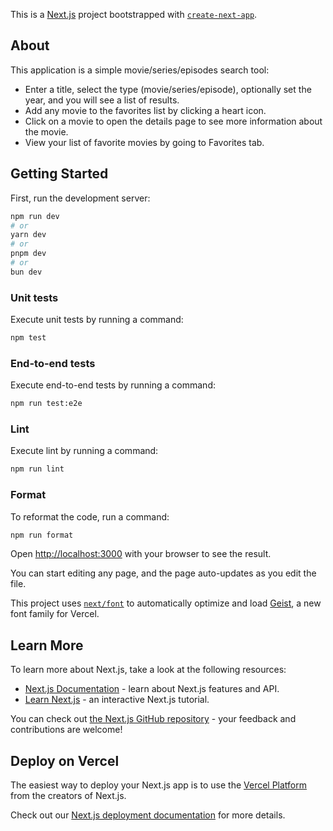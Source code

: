This is a [Next.js](https://nextjs.org) project bootstrapped with [`create-next-app`](https://nextjs.org/docs/app/api-reference/cli/create-next-app).

## About

This application is a simple movie/series/episodes search tool:

- Enter a title, select the type (movie/series/episode), optionally set the year, and you will see a list of results.
- Add any movie to the favorites list by clicking a heart icon.
- Click on a movie to open the details page to see more information about the movie.
- View your list of favorite movies by going to Favorites tab.

## Getting Started

First, run the development server:

```bash
npm run dev
# or
yarn dev
# or
pnpm dev
# or
bun dev
```

### Unit tests

Execute unit tests by running a command:

```bash
npm test
```

### End-to-end tests

Execute end-to-end tests by running a command:

```bash
npm run test:e2e
```

### Lint

Execute lint by running a command:

```bash
npm run lint
```

### Format

To reformat the code, run a command:

```bash
npm run format
```

Open [http://localhost:3000](http://localhost:3000) with your browser to see the result.

You can start editing any page, and the page auto-updates as you edit the file.

This project uses [`next/font`](https://nextjs.org/docs/app/building-your-application/optimizing/fonts) to automatically optimize and load [Geist](https://vercel.com/font), a new font family for Vercel.

## Learn More

To learn more about Next.js, take a look at the following resources:

- [Next.js Documentation](https://nextjs.org/docs) - learn about Next.js features and API.
- [Learn Next.js](https://nextjs.org/learn) - an interactive Next.js tutorial.

You can check out [the Next.js GitHub repository](https://github.com/vercel/next.js) - your feedback and contributions are welcome!

## Deploy on Vercel

The easiest way to deploy your Next.js app is to use the [Vercel Platform](https://vercel.com/new?utm_medium=default-template&filter=next.js&utm_source=create-next-app&utm_campaign=create-next-app-readme) from the creators of Next.js.

Check out our [Next.js deployment documentation](https://nextjs.org/docs/app/building-your-application/deploying) for more details.
